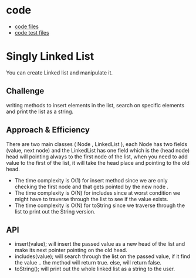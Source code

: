 # code
* [code files ](./lib/src/main/java/linked/list)
* [code test files ](./lib/src/test/java/linked/list/LibraryTest.java)
# Singly Linked List
You can create Linked list and manipulate it.

## Challenge
writing methods to insert elements in the list, search on specific elements and print the list as a string.

## Approach & Efficiency
There are two main classes ( Node , LinkedList ), each Node has two fields (value, next node) and the LinkedList has one field which is the (head node) head will pointing always to the first node of the list, when you need to add value to the first of the  list, it will take the head place and pointing to the old head. 
* The time complexity is O(1) for insert method since we are only checking the first node and that gets pointed by the new node .
* The time complexity is O(N) for includes since at worst condition we might have to traverse through the list to see if the value exists.
* The time complexity is  O(N) for toString since we traverse through the list to print out the String version.
## API
* insert(value); will insert the passed value as a new head of the list and make its next pointer pointing on the old head.
* includes(value); will search through the list on the passed value, if it find the value .. the method will return true. else, will return false.
* toString(); will print out the whole linked list as a string to the user.